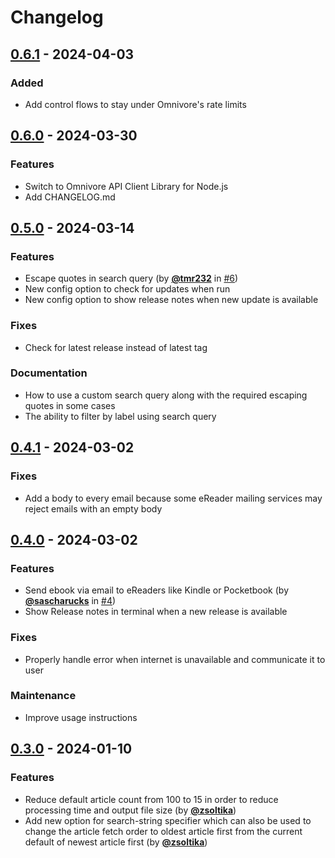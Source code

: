 # Changelog

## [0.6.1] - 2024-04-03

### Added

- Add control flows to stay under Omnivore's rate limits

## [0.6.0] - 2024-03-30

### Features

- Switch to Omnivore API Client Library for Node.js
- Add CHANGELOG.md

## [0.5.0] - 2024-03-14

### Features

- Escape quotes in search query (by [**@tmr232**](https://github.com/tmr232) in
  [#6](https://github.com/agrmohit/omnivore-epub/issues/6))
- New config option to check for updates when run
- New config option to show release notes when new update is available

### Fixes

- Check for latest release instead of latest tag

### Documentation

- How to use a custom search query along with the required escaping quotes in some cases
- The ability to filter by label using search query

## [0.4.1] - 2024-03-02

### Fixes

- Add a body to every email because some eReader mailing services may reject emails with an empty body

## [0.4.0] - 2024-03-02

### Features

- Send ebook via email to eReaders like Kindle or Pocketbook (by [**@sascharucks**](https://github.com/sascharucks) in
  [#4](https://github.com/agrmohit/omnivore-epub/issues/4))
- Show Release notes in terminal when a new release is available

### Fixes

- Properly handle error when internet is unavailable and communicate it to user

### Maintenance

- Improve usage instructions

## [0.3.0] - 2024-01-10

### Features

- Reduce default article count from 100 to 15 in order to reduce processing time and output file size (by
  [**@zsoltika**](https://github.com/zsoltika))
- Add new option for search-string specifier which can also be used to change the article fetch order to oldest article
  first from the current default of newest article first (by [**@zsoltika**](https://github.com/zsoltika))

[0.6.1]: https://github.com/agrmohit/omnivore-epub/releases/tag/v0.6.1
[0.6.0]: https://github.com/agrmohit/omnivore-epub/releases/tag/v0.6.0
[0.5.0]: https://github.com/agrmohit/omnivore-epub/releases/tag/v0.5.0
[0.4.1]: https://github.com/agrmohit/omnivore-epub/releases/tag/v0.4.1
[0.4.0]: https://github.com/agrmohit/omnivore-epub/releases/tag/v0.4.0
[0.3.0]: https://github.com/agrmohit/omnivore-epub/releases/tag/v0.3.0

